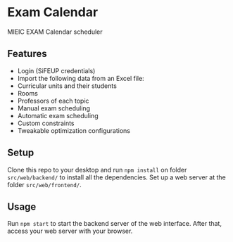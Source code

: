# Exam Calendar
MIEIC EXAM Calendar scheduler

## Features
- Login (SiFEUP credentials)
- Import the following data from an Excel file:
 - Curricular units and their students
 - Rooms
 - Professors of each topic
- Manual exam scheduling
- Automatic exam scheduling
- Custom constraints
- Tweakable optimization configurations

## Setup

Clone this repo to your desktop and run `npm install` on folder `src/web/backend/` to install all the dependencies.
Set up a web server at the folder `src/web/frontend/`.

## Usage

Run `npm start` to start the backend server of the web interface. After that, access your web server with your browser.

